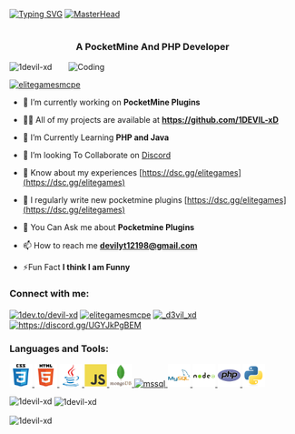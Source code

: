 [![Typing SVG](https://readme-typing-svg.demolab.com/?lines=Hey+There+Myself+Devil;A+Self+Taught+PHP+Developer;Creator+And+Founder+of+EliteGames)](https://git.io/typing-svg)
[![MasterHead](https://camo.githubusercontent.com/5346f5a9b63e9e93ff8265ebb05eeda7fc03e48dfe766ba177c788e5c65c6c86/68747470733a2f2f312e62702e626c6f6773706f742e636f6d2f2d37413457796e774c734d772f58624270435847386648492f41414141414141414d74342f754f613162704c736b5967727747626c6c6853753253446a5f4d69673853584a51434c63424741735948512f73313630302f323030305f36303070782e676966)](https://rishavchanda.io)
<h1 align="center"></h1>
<h3 align="center">A PocketMine And PHP Developer</h3>
<img align="right" alt="Coding" width="400" src="https://cdn.dribbble.com/users/1162077/screenshots/3848914/media/7ed7d5ca074b48b328150e5a231e8d1f.gif">

<p align="left"> <img src="https://komarev.com/ghpvc/?username=1devil-xd&label=Profile%20views&color=0e75b6&style=flat" alt="1devil-xd" /> </p>

<p align="left"> <a href="https://twitter.com/elitegamesmcpe" target="blank"><img src="https://img.shields.io/twitter/follow/elitegamesmcpe?logo=twitter&style=for-the-badge" alt="elitegamesmcpe" /></a> </p>

- 🔭 I’m currently working on **PocketMine Plugins**

- 👨‍💻 All of my projects are available at **https://github.com/1DEVIL-xD**

- 👯 I’m Currently Learning **PHP and Java**

- 🤝 I’m looking To Collaborate on [Discord](https://discord.gg/UGYJkPgBEM)

- 📄 Know about my experiences [https://dsc.gg/elitegames](https://dsc.gg/elitegames)

- 📝 I regularly write new pocketmine plugins [https://dsc.gg/elitegames](https://dsc.gg/elitegames)

- 💬 You Can Ask me about **Pocketmine Plugins**

- 📫 How to reach me **devilyt12198@gmail.com**

- ⚡Fun Fact **I think I am Funny**

<h3 align="left">Connect with me:</h3>
<p align="left">
<a href="https://dev.to/1dev.to/devil-xd" target="blank"><img align="center" src="https://raw.githubusercontent.com/rahuldkjain/github-profile-readme-generator/master/src/images/icons/Social/devto.svg" alt="1dev.to/devil-xd" height="30" width="40" /></a>
<a href="https://twitter.com/elitegamesmcpe" target="blank"><img align="center" src="https://raw.githubusercontent.com/rahuldkjain/github-profile-readme-generator/master/src/images/icons/Social/twitter.svg" alt="elitegamesmcpe" height="30" width="40" /></a>
<a href="https://instagram.com/_d3vil_xd" target="blank"><img align="center" src="https://raw.githubusercontent.com/rahuldkjain/github-profile-readme-generator/master/src/images/icons/Social/instagram.svg" alt="_d3vil_xd" height="30" width="40" /></a>
<a href="https://discord.gg/https://discord.gg/UGYJkPgBEM" target="blank"><img align="center" src="https://raw.githubusercontent.com/rahuldkjain/github-profile-readme-generator/master/src/images/icons/Social/discord.svg" alt="https://discord.gg/UGYJkPgBEM" height="30" width="40" /></a>
</p>

<h3 align="left">Languages and Tools:</h3>
<p align="left"> <a href="https://www.w3schools.com/css/" target="_blank" rel="noreferrer"> <img src="https://raw.githubusercontent.com/devicons/devicon/master/icons/css3/css3-original-wordmark.svg" alt="css3" width="40" height="40"/> </a> <a href="https://www.w3.org/html/" target="_blank" rel="noreferrer"> <img src="https://raw.githubusercontent.com/devicons/devicon/master/icons/html5/html5-original-wordmark.svg" alt="html5" width="40" height="40"/> </a> <a href="https://www.java.com" target="_blank" rel="noreferrer"> <img src="https://raw.githubusercontent.com/devicons/devicon/master/icons/java/java-original.svg" alt="java" width="40" height="40"/> </a> <a href="https://developer.mozilla.org/en-US/docs/Web/JavaScript" target="_blank" rel="noreferrer"> <img src="https://raw.githubusercontent.com/devicons/devicon/master/icons/javascript/javascript-original.svg" alt="javascript" width="40" height="40"/> </a> <a href="https://www.mongodb.com/" target="_blank" rel="noreferrer"> <img src="https://raw.githubusercontent.com/devicons/devicon/master/icons/mongodb/mongodb-original-wordmark.svg" alt="mongodb" width="40" height="40"/> </a> <a href="https://www.microsoft.com/en-us/sql-server" target="_blank" rel="noreferrer"> <img src="https://www.svgrepo.com/show/303229/microsoft-sql-server-logo.svg" alt="mssql" width="40" height="40"/> </a> <a href="https://www.mysql.com/" target="_blank" rel="noreferrer"> <img src="https://raw.githubusercontent.com/devicons/devicon/master/icons/mysql/mysql-original-wordmark.svg" alt="mysql" width="40" height="40"/> </a> <a href="https://nodejs.org" target="_blank" rel="noreferrer"> <img src="https://raw.githubusercontent.com/devicons/devicon/master/icons/nodejs/nodejs-original-wordmark.svg" alt="nodejs" width="40" height="40"/> </a> <a href="https://www.php.net" target="_blank" rel="noreferrer"> <img src="https://raw.githubusercontent.com/devicons/devicon/master/icons/php/php-original.svg" alt="php" width="40" height="40"/> </a> <a href="https://www.python.org" target="_blank" rel="noreferrer"> <img src="https://raw.githubusercontent.com/devicons/devicon/master/icons/python/python-original.svg" alt="python" width="40" height="40"/> </a> </p>

<p><img align="left" src="https://github-readme-stats.vercel.app/api/top-langs?username=1devil-xd&show_icons=true&locale=en&layout=compact" alt="1devil-xd" /></p>

<p>&nbsp;<img align="center" src="https://github-readme-stats.vercel.app/api?username=1devil-xd&show_icons=true&locale=en" alt="1devil-xd" /></p>

<p><img align="center" src="https://github-readme-streak-stats.herokuapp.com/?user=1devil-xd&" alt="1devil-xd" /></p>
